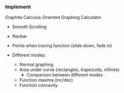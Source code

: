 ### Implement
Graphite
Calculus-Oriented Graphing Calculator

- Smooth Scrolling
- Navbar
- Points when tracing function (slide down, fade in)

- Different modes:
  - Normal graphing
  - Area under curve (rectangles, trapezoids, infinite)
    - Comparison between different modes
  - Function maxima (inc/dec)
  - Function concavity

